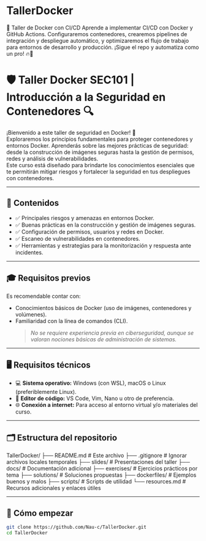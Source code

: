 # TallerDocker

🚀 Taller de Docker con CI/CD Aprende a implementar CI/CD con Docker y GitHub Actions. Configuraremos contenedores, crearemos pipelines de integración y despliegue automático, y optimizaremos el flujo de trabajo para entornos de desarrollo y producción. ¡Sigue el repo y automatiza como un pro! 🔥🚀

# 🛡️ Taller Docker SEC101 | Introducción a la Seguridad en Contenedores 🔍

¡Bienvenido a este taller de seguridad en Docker! 🔐  
Exploraremos los principios fundamentales para proteger contenedores y entornos Docker. Aprenderás sobre las mejores prácticas de seguridad: desde la construcción de imágenes seguras hasta la gestión de permisos, redes y análisis de vulnerabilidades.  
Este curso está diseñado para brindarte los conocimientos esenciales que te permitirán mitigar riesgos y fortalecer la seguridad en tus despliegues con contenedores.

---

## 📘 Contenidos

- ✅ Principales riesgos y amenazas en entornos Docker.
- ✅ Buenas prácticas en la construcción y gestión de imágenes seguras.
- ✅ Configuración de permisos, usuarios y redes en Docker.
- ✅ Escaneo de vulnerabilidades en contenedores.
- ✅ Herramientas y estrategias para la monitorización y respuesta ante incidentes.

---

## 🎓 Requisitos previos

Es recomendable contar con:

- Conocimientos básicos de Docker (uso de imágenes, contenedores y volúmenes).
- Familiaridad con la línea de comandos (CLI).
  > _No se requiere experiencia previa en ciberseguridad, aunque se valoran nociones básicas de administración de sistemas._

---

## 🖥️ Requisitos técnicos

- 💻 **Sistema operativo:** Windows (con WSL), macOS o Linux (preferiblemente Linux).
- 📝 **Editor de código:** VS Code, Vim, Nano u otro de preferencia.
- 🌐 **Conexión a internet:** Para acceso al entorno virtual y/o materiales del curso.

---

## 🗂️ Estructura del repositorio

TallerDocker/ ├── README.md # Este archivo ├── .gitignore # Ignorar archivos locales temporales ├── slides/ # Presentaciones del taller ├── docs/ # Documentación adicional ├── exercises/ # Ejercicios prácticos por tema ├── solutions/ # Soluciones propuestas ├── dockerfiles/ # Ejemplos buenos y malos ├── scripts/ # Scripts de utilidad └── resources.md # Recursos adicionales y enlaces útiles

---

## 🚀 Cómo empezar

```bash
git clone https://github.com/Nau-c/TallerDocker.git
cd TallerDocker
```

